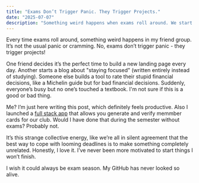 ```yaml
---
title: "Exams Don’t Trigger Panic. They Trigger Projects."
date: "2025-07-07"
description: "Something weird happens when exams roll around. We start projects instead of studying."
---
```


Every time exams roll around, something weird happens in my friend group. It’s not the usual panic or cramming. No, exams don’t trigger panic - they trigger projects!

One friend decides it’s the perfect time to build a new landing page every day. Another starts a blog about "staying focused" (written entirely instead of studying). Someone else builds a tool to rate their stupid financial decisions, like a Michelin guide but for bad financial decisions. Suddenly, everyone’s busy but no one’s touched a textbook. I'm not sure if this is a good or bad thing.

Me? I’m just here writing this post, which definitely feels productive.
Also I launched a [full stack app](https://id.neuland-ingolstadt.de/learn-more) that allows you generate and verify memmber cards for our club. Would I have done that during the semester without exams? Probably not.

It’s this strange collective energy, like we’re all in silent agreement that the best way to cope with looming deadlines is to make something completely unrelated. Honestly, I love it. I’ve never been more motivated to start things I won’t finish.

I wish it could always be exam season. My GitHub has never looked so alive.
